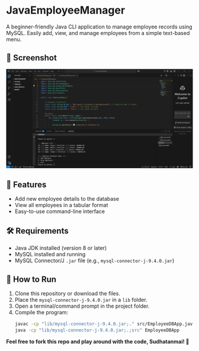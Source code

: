 # JavaEmployeeManager  

A beginner-friendly Java CLI application to manage employee records using MySQL. Easily add, view, and manage employees from a simple text-based menu.  

## 📸 Screenshot  
![Application Screenshot](sc1.png)  

## 📖 Features  
- Add new employee details to the database  
- View all employees in a tabular format  
- Easy-to-use command-line interface  

## 🛠 Requirements  
- Java JDK installed (version 8 or later)  
- MySQL installed and running  
- MySQL Connector/J `.jar` file (e.g., `mysql-connector-j-9.4.0.jar`)  

## 🚀 How to Run  
1. Clone this repository or download the files.  
2. Place the `mysql-connector-j-9.4.0.jar` in a `lib` folder.  
3. Open a terminal/command prompt in the project folder.  
4. Compile the program:  
   ```bash
   javac -cp "lib/mysql-connector-j-9.4.0.jar;." src/EmployeeDBApp.java
   java -cp "lib/mysql-connector-j-9.4.0.jar;.;src" EmployeeDBApp


**Feel free to fork this repo and play around with the code, Sudhatanmai! 🚀**
